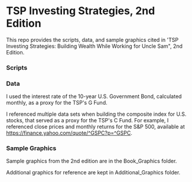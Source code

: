 # TSP Investing Strategies, 2nd Edition

This repo provides the scripts, data, and sample graphics cited in 'TSP Investing Strategies: Building Wealth While Working for Uncle Sam", 2nd Edition. 

### Scripts


### Data

I used the interest rate of the 10-year U.S. Government Bond, calculated monthly, as a proxy for the TSP's G Fund. 

I referenced multiple data sets when building the composite index for U.S. stocks, that served as a proxy for the TSP's C Fund. For example, I referenced close prices and monthly returns for the S&P 500, available at https://finance.yahoo.com/quote/^GSPC?p=^GSPC. 

### Sample Graphics

Sample graphics from the 2nd edition are in the Book_Graphics folder.

Additional graphics for reference are kept in Additional_Graphics folder. 
